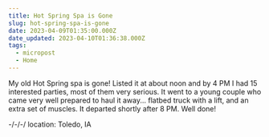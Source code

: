 ```yaml
---
title: Hot Spring Spa is Gone
slug: hot-spring-spa-is-gone
date: 2023-04-09T01:35:00.000Z
date_updated: 2023-04-10T01:36:38.000Z
tags: 
  - micropost
  - Home
---
```


My old Hot Spring spa is gone! Listed it at about noon and by 4 PM I had 15 interested parties, most of them very serious. It went to a young couple who came very well prepared to haul it away... flatbed truck with a lift, and an extra set of muscles. It departed shortly after 8 PM. Well done!

-/-/-/
location: Toledo, IA
